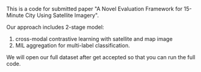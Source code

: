 This is a code for submitted paper "A Novel Evaluation Framework for 15-Minute City Using Satellite Imagery".

Our approach includes 2-stage model: 

1) cross-modal contrastive learning with satellite and map image
2) MIL aggregation for multi-label classification.

We will open our full dataset after get accepted so that you can run the full code.
